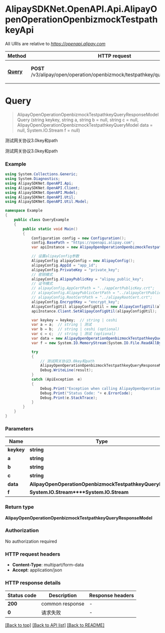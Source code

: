 # AlipaySDKNet.OpenAPI.Api.AlipayOpenOperationOpenbizmockTestpathkeyApi

All URIs are relative to *https://openapi.alipay.com*

Method | HTTP request | Description
------------- | ------------- | -------------
[**Query**](AlipayOpenOperationOpenbizmockTestpathkeyApi.md#query) | **POST** /v3/alipay/open/operation/openbizmock/testpathkey/query/{keykey}/{a} | 测试网关协议3.0key和path


<a name="query"></a>
# **Query**
> AlipayOpenOperationOpenbizmockTestpathkeyQueryResponseModel Query (string keykey, string a, string b = null, string c = null, AlipayOpenOperationOpenbizmockTestpathkeyQueryModel data = null, System.IO.Stream f = null)

测试网关协议3.0key和path

测试网关协议3.0key和path

### Example
```csharp
using System.Collections.Generic;
using System.Diagnostics;
using AlipaySDKNet.OpenAPI.Api;
using AlipaySDKNet.OpenAPI.Client;
using AlipaySDKNet.OpenAPI.Model;
using AlipaySDKNet.OpenAPI.Util;
using AlipaySDKNet.OpenAPI.Util.Model;

namespace Example
{
    public class QueryExample
    {
        public static void Main()
        {
            Configuration config = new Configuration();
            config.BasePath = "https://openapi.alipay.com";
            var apiInstance = new AlipayOpenOperationOpenbizmockTestpathkeyApi(config);

            // 设置alipayConfig参数
            AlipayConfig alipayConfig = new AlipayConfig();
            alipayConfig.AppId = "app_id";
            alipayConfig.PrivateKey = "private_key";
            // 密钥模式
            alipayConfig.AlipayPublicKey = "alipay_public_key";
            // 证书模式
            // alipayConfig.AppCertPath = "../appCertPublicKey.crt";
            // alipayConfig.AlipayPublicCertPath = "../alipayCertPublicKey_RSA2.crt";
            // alipayConfig.RootCertPath = "../alipayRootCert.crt";
            alipayConfig.EncryptKey = "encrypt_key";
            AlipayConfigUtil alipayConfigUtil = new AlipayConfigUtil(alipayConfig);
            apiInstance.Client.SetAlipayConfigUtil(alipayConfigUtil);

            var keykey = keykey;  // string | ceshi
            var a = a;  // string | 测试
            var b = b;  // string | ceshi (optional) 
            var c = c;  // string | 测试 (optional) 
            var data = new AlipayOpenOperationOpenbizmockTestpathkeyQueryModel(); // AlipayOpenOperationOpenbizmockTestpathkeyQueryModel |  (optional) 
            var f = new System.IO.MemoryStream(System.IO.File.ReadAllBytes("/path/to/file.txt"));  // System.IO.Stream |  (optional) 

            try
            {
                // 测试网关协议3.0key和path
                AlipayOpenOperationOpenbizmockTestpathkeyQueryResponseModel result = apiInstance.Query(keykey, a, b, c, data, f);
                Debug.WriteLine(result);
            }
            catch (ApiException  e)
            {
                Debug.Print("Exception when calling AlipayOpenOperationOpenbizmockTestpathkeyApi.Query: " + e.Message );
                Debug.Print("Status Code: "+ e.ErrorCode);
                Debug.Print(e.StackTrace);
            }
        }
    }
}
```

### Parameters

Name | Type | Description  | Notes
------------- | ------------- | ------------- | -------------
 **keykey** | **string**| ceshi | 
 **a** | **string**| 测试 | 
 **b** | **string**| ceshi | [optional] 
 **c** | **string**| 测试 | [optional] 
 **data** | **AlipayOpenOperationOpenbizmockTestpathkeyQueryModel**|  | [optional] 
 **f** | **System.IO.Stream****System.IO.Stream**|  | [optional] 

### Return type

**AlipayOpenOperationOpenbizmockTestpathkeyQueryResponseModel**

### Authorization

No authorization required

### HTTP request headers

 - **Content-Type**: multipart/form-data
 - **Accept**: application/json


### HTTP response details
| Status code | Description | Response headers |
|-------------|-------------|------------------|
| **200** | common response |  -  |
| **0** | 请求失败 |  -  |

[[Back to top]](#) [[Back to API list]](../README.md#documentation-for-api-endpoints) [[Back to README]](../README.md)

